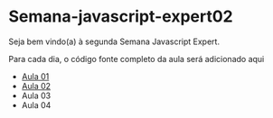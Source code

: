 # Semana-javascript-expert02


Seja bem vindo(a) à segunda Semana Javascript Expert.

Para cada dia, o código fonte completo da aula será adicionado aqui

- [Aula 01](./aula01)
- [Aula 02](./aula02)
- Aula 03
- Aula 04
